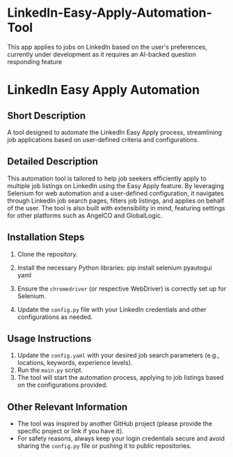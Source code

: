 # LinkedIn-Easy-Apply-Automation-Tool
This app applies to jobs on LinkedIn based on the user's preferences, currently under development as it requires an AI-backed question responding feature 

# LinkedIn Easy Apply Automation

## Short Description
A tool designed to automate the LinkedIn Easy Apply process, streamlining job applications based on user-defined criteria and configurations.

## Detailed Description
This automation tool is tailored to help job seekers efficiently apply to multiple job listings on LinkedIn using the Easy Apply feature. By leveraging Selenium for web automation and a user-defined configuration, it navigates through LinkedIn job search pages, filters job listings, and applies on behalf of the user. The tool is also built with extensibility in mind, featuring settings for other platforms such as AngelCO and GlobalLogic.

## Installation Steps
1. Clone the repository.
2. Install the necessary Python libraries: pip install selenium pyautogui yaml

3. Ensure the `chromedriver` (or respective WebDriver) is correctly set up for Selenium.
4. Update the `config.py` file with your LinkedIn credentials and other configurations as needed.

## Usage Instructions
1. Update the `config.yaml` with your desired job search parameters (e.g., locations, keywords, experience levels).
2. Run the `main.py` script.
3. The tool will start the automation process, applying to job listings based on the configurations provided.

## Other Relevant Information
- The tool was inspired by another GitHub project (please provide the specific project or link if you have it).
- For safety reasons, always keep your login credentials secure and avoid sharing the `config.py` file or pushing it to public repositories.

